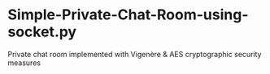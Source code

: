# Simple-Private-Chat-Room-using-socket.py
Private chat room implemented with Vigenère &amp; AES cryptographic security measures
